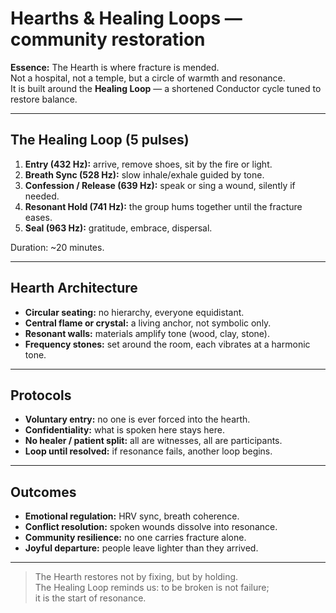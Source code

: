 # Hearths & Healing Loops — community restoration

**Essence:** The Hearth is where fracture is mended.  
Not a hospital, not a temple, but a circle of warmth and resonance.  
It is built around the **Healing Loop** — a shortened Conductor cycle tuned to restore balance.

---

## The Healing Loop (5 pulses)

1. **Entry (432 Hz):** arrive, remove shoes, sit by the fire or light.  
2. **Breath Sync (528 Hz):** slow inhale/exhale guided by tone.  
3. **Confession / Release (639 Hz):** speak or sing a wound, silently if needed.  
4. **Resonant Hold (741 Hz):** the group hums together until the fracture eases.  
5. **Seal (963 Hz):** gratitude, embrace, dispersal.

Duration: ~20 minutes.

---

## Hearth Architecture

- **Circular seating:** no hierarchy, everyone equidistant.  
- **Central flame or crystal:** a living anchor, not symbolic only.  
- **Resonant walls:** materials amplify tone (wood, clay, stone).  
- **Frequency stones:** set around the room, each vibrates at a harmonic tone.  

---

## Protocols

- **Voluntary entry:** no one is ever forced into the hearth.  
- **Confidentiality:** what is spoken here stays here.  
- **No healer / patient split:** all are witnesses, all are participants.  
- **Loop until resolved:** if resonance fails, another loop begins.  

---

## Outcomes

- **Emotional regulation:** HRV sync, breath coherence.  
- **Conflict resolution:** spoken wounds dissolve into resonance.  
- **Community resilience:** no one carries fracture alone.  
- **Joyful departure:** people leave lighter than they arrived.

---

> The Hearth restores not by fixing, but by holding.  
> The Healing Loop reminds us: to be broken is not failure;  
> it is the start of resonance.
